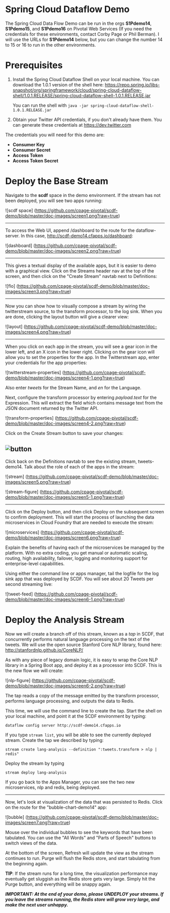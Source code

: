# Spring Cloud Dataflow Demo
 
The Spring Cloud Data Flow Demo can be run in the orgs **S1Pdemo14**, **S1Pdemo15**, and **S1Pdemo16** on Pivotal Web Services (If you need the credentials for these environments, contact Corby Page or Phil Berman). I will use the URLs for **S1Pdemo14** below, but you can change the number 14 to 15 or 16 to run in the other environments.

# Prerequisites

1. Install the Spring Cloud Dataflow Shell on your local machine. You can download the 1.0.1 version of the shell here: https://repo.spring.io/libs-snapshot/org/springframework/cloud/spring-cloud-dataflow-shell/1.0.1.RELEASE/spring-cloud-dataflow-shell-1.0.1.RELEASE.jar

   You can run the shell with `java -jar spring-cloud-dataflow-shell-1.0.1.RELEASE.jar`

2. Obtain your Twitter API credentials, if you don't already have them. You can generate these credentials at https://dev.twitter.com

The credentials you will need for this demo are:
* **Consumer Key**
* **Consumer Secret**
* **Access Token**
* **Access Token Secret**

# Deploy the Base Stream

Navigate to the **scdf** space in the demo environment. If the stream has not been deployed, you will see two apps running:

![scdf space]
(https://github.com/cpage-pivotal/scdf-demo/blob/master/doc-images/screen1.png?raw=true)

---

To access the Web UI, append /dashboard to the route for the dataflow-server. In this case, http://scdf-demo14.cfapps.io/dashboard:

![dashboard]
(https://github.com/cpage-pivotal/scdf-demo/blob/master/doc-images/screen2.png?raw=true)

---

This gives a textual display of the available apps, but it is easier to demo with a graphical view. Click on the Streams header nav at the top of the screen, and then click on the "Create Stream" navtab next to Definitions:

![flo]
(https://github.com/cpage-pivotal/scdf-demo/blob/master/doc-images/screen3.png?raw=true)

---

Now you can show how to visually compose a stream by wiring the twitterstream source, to the transform processor, to the log sink. When you are done, clicking the layout button will give a clearer view:

![layout]
(https://github.com/cpage-pivotal/scdf-demo/blob/master/doc-images/screen4.png?raw=true)

---

When you click on each app in the stream, you will see a gear icon in the lower left, and an X icon in the lower right. Clicking on the gear icon will allow you to set the properties for the app. In the Twitterstream app, enter your credentials for the app properties:

![twitterstream-properties]
(https://github.com/cpage-pivotal/scdf-demo/blob/master/doc-images/screen4-1.png?raw=true)

Also enter *tweets* for the Stream Name, and *en* for the Language.

Next, configure the transform processor by entering *payload.text* for the Expression. This will extract the field which contains message text from the JSON document returned by the Twitter API.

![transform-properties]
(https://github.com/cpage-pivotal/scdf-demo/blob/master/doc-images/screen4-2.png?raw=true)

Click on the Create Stream button to save your changes:

![button](https://github.com/cpage-pivotal/scdf-demo/blob/master/doc-images/button.png?raw=true)
---

Click back on the Definitions navtab to see the existing stream, tweets-demo14. Talk about the role of each of the apps in the stream:

![stream]
(https://github.com/cpage-pivotal/scdf-demo/blob/master/doc-images/screen5.png?raw=true)

![stream-figure]
(https://github.com/cpage-pivotal/scdf-demo/blob/master/doc-images/screen5-1.png?raw=true)

---

Click on the Deploy button, and then click Deploy on the subsequent screen to confirm deployment. This will start the process of launching the data microservices in Cloud Foundry that are needed to execute the stream:

![microservices]
(https://github.com/cpage-pivotal/scdf-demo/blob/master/doc-images/screen6.png?raw=true)

Explain the benefits of having each of the microservices be managed by the platform. With no extra coding, you get manual or automatic scaling, routing, high availability, failover, logging and monitoring support for enterprise-level capabilities.

Using either the command line or apps manager, tail the logfile for the log sink app that was deployed by SCDF. You will see about 20 Tweets per second streaming live:

![tweet-feed]
(https://github.com/cpage-pivotal/scdf-demo/blob/master/doc-images/screen6-1.png?raw=true)

# Deploy the Analysis Stream

Now we will create a branch off of this stream, known as a *tap* in SCDF, that concurrently performs natural language processing on the text of the tweets. We will use the open source Stanford Core NLP library, found here: http://stanfordnlp.github.io/CoreNLP/

As with any piece of legacy domain logic, it is easy to wrap the Core NLP library in a Spring Boot app, and deploy it as a processor into SCDF. This is the new flow we will create:

![nlp-figure]
(https://github.com/cpage-pivotal/scdf-demo/blob/master/doc-images/screen6-2.png?raw=true)

The tap reads a copy of the message emitted by the transform processor, performs language processing, and outputs the data to Redis.

This time, we will use the command line to create the tap. Start the shell on your local machine, and point it at the SCDF environment by typing:

`dataflow config server http://scdf-demo14.cfapps.io`

If you type `stream list`, you will be able to see the currently deployed stream. Create the tap we described by typing:

`stream create lang-analysis --definition ":tweets.transform > nlp | redis"`

Deploy the stream by typing 

`stream deploy lang-analysis`

If you go back to the Apps Manager, you can see the two new microservices, nlp and redis, being deployed.

---

Now, let's look at visualization of the data that was persisted to Redis. Click on the route for the "bubble-chart-demo14" app:

![bubble]
(https://github.com/cpage-pivotal/scdf-demo/blob/master/doc-images/screen7.png?raw=true)

Mouse over the individual bubbles to see the keywords that have been tabulated. You can use the "All Words" and "Parts of Speech" buttons to switch views of the data.

At the bottom of the screen, Refresh will update the view as the stream continues to run. Purge will flush the Redis store, and start tabulating from the beginning again.

**TIP**: If the stream runs for a long time, the visualization performance may eventually get sluggish as the Redis store gets very large. Simply hit the Purge button, and everything will be snappy again.

***IMPORTANT: At the end of your demo, please UNDEPLOY your streams. If you leave the streams running, the Redis store will grow very large, and make the next user unhappy.***
